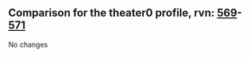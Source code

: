 ## Comparison for the theater0 profile, rvn: [569](https://github.com/PRO100KatYT/FortniteProfileRevisions/tree/main/profiles/theater0/569%20theater0.json)-[571](https://github.com/PRO100KatYT/FortniteProfileRevisions/tree/main/profiles/theater0/571%20theater0.json)

No changes
